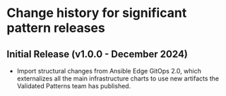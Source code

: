 # Change history for significant pattern releases

## Initial Release (v1.0.0 - December 2024)

* Import structural changes from Ansible Edge GitOps 2.0, which externalizes all the main infrastructure charts to use
new artifacts the Validated Patterns team has published.
